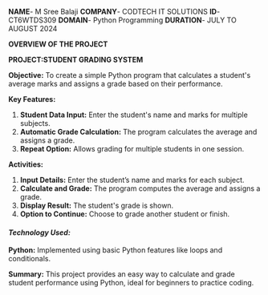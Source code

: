 **NAME**- M Sree Balaji
**COMPANY**- CODTECH IT SOLUTIONS
**ID**- CT6WTDS309
**DOMAIN**- Python Programming
**DURATION**- JULY TO AUGUST 2024

**OVERVIEW OF THE PROJECT**

**PROJECT:STUDENT GRADING SYSTEM**

**Objective:**
To create a simple Python program that calculates a student's average marks and assigns a grade based on their performance.

**Key Features:**
1. **Student Data Input:** Enter the student's name and marks for multiple subjects.
2. **Automatic Grade Calculation:** The program calculates the average and assigns a grade.
3. **Repeat Option:** Allows grading for multiple students in one session.

**Activities:**
1. **Input Details:** Enter the student’s name and marks for each subject.
2. **Calculate and Grade:** The program computes the average and assigns a grade.
3. **Display Result:** The student's grade is shown.
4. **Option to Continue:** Choose to grade another student or finish.

#### *Technology Used:*
**Python:** Implemented using basic Python features like loops and conditionals.

**Summary:**
This project provides an easy way to calculate and grade student performance using Python, ideal for beginners to practice coding.

